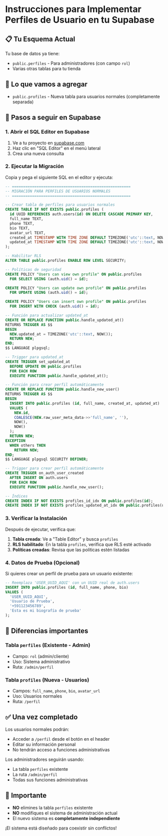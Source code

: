 # Instrucciones para Implementar Perfiles de Usuario en tu Supabase

## 📋 Tu Esquema Actual

Tu base de datos ya tiene:
- `public.perfiles` - Para administradores (con campo `rol`)
- Varias otras tablas para tu tienda

## 🎯 Lo que vamos a agregar

- `public.profiles` - Nueva tabla para usuarios normales (completamente separada)

## 📝 Pasos a seguir en Supabase

### 1. Abrir el SQL Editor en Supabase

1. Ve a tu proyecto en [supabase.com](https://supabase.com)
2. Haz clic en "SQL Editor" en el menú lateral
3. Crea una nueva consulta

### 2. Ejecutar la Migración

Copia y pega el siguiente SQL en el editor y ejecuta:

```sql
-- =====================================================
-- MIGRACIÓN PARA PERFILES DE USUARIOS NORMALES
-- =====================================================

-- Crear tabla de perfiles para usuarios normales
CREATE TABLE IF NOT EXISTS public.profiles (
  id UUID REFERENCES auth.users(id) ON DELETE CASCADE PRIMARY KEY,
  full_name TEXT,
  phone TEXT,
  bio TEXT,
  avatar_url TEXT,
  created_at TIMESTAMP WITH TIME ZONE DEFAULT TIMEZONE('utc'::text, NOW()) NOT NULL,
  updated_at TIMESTAMP WITH TIME ZONE DEFAULT TIMEZONE('utc'::text, NOW()) NOT NULL
);

-- Habilitar RLS
ALTER TABLE public.profiles ENABLE ROW LEVEL SECURITY;

-- Políticas de seguridad
CREATE POLICY "Users can view own profile" ON public.profiles
  FOR SELECT USING (auth.uid() = id);

CREATE POLICY "Users can update own profile" ON public.profiles
  FOR UPDATE USING (auth.uid() = id);

CREATE POLICY "Users can insert own profile" ON public.profiles
  FOR INSERT WITH CHECK (auth.uid() = id);

-- Función para actualizar updated_at
CREATE OR REPLACE FUNCTION public.handle_updated_at()
RETURNS TRIGGER AS $$
BEGIN
  NEW.updated_at = TIMEZONE('utc'::text, NOW());
  RETURN NEW;
END;
$$ LANGUAGE plpgsql;

-- Trigger para updated_at
CREATE TRIGGER set_updated_at
  BEFORE UPDATE ON public.profiles
  FOR EACH ROW
  EXECUTE FUNCTION public.handle_updated_at();

-- Función para crear perfil automáticamente
CREATE OR REPLACE FUNCTION public.handle_new_user()
RETURNS TRIGGER AS $$
BEGIN
  INSERT INTO public.profiles (id, full_name, created_at, updated_at)
  VALUES (
    NEW.id, 
    COALESCE(NEW.raw_user_meta_data->>'full_name', ''),
    NOW(), 
    NOW()
  );
  RETURN NEW;
EXCEPTION
  WHEN others THEN
    RETURN NEW;
END;
$$ LANGUAGE plpgsql SECURITY DEFINER;

-- Trigger para crear perfil automáticamente
CREATE TRIGGER on_auth_user_created
  AFTER INSERT ON auth.users
  FOR EACH ROW
  EXECUTE FUNCTION public.handle_new_user();

-- Índices
CREATE INDEX IF NOT EXISTS profiles_id_idx ON public.profiles(id);
CREATE INDEX IF NOT EXISTS profiles_updated_at_idx ON public.profiles(updated_at);
```

### 3. Verificar la Instalación

Después de ejecutar, verifica que:

1. **Tabla creada**: Ve a "Table Editor" y busca `profiles`
2. **RLS habilitado**: En la tabla `profiles`, verifica que RLS esté activado
3. **Políticas creadas**: Revisa que las políticas estén listadas

### 4. Datos de Prueba (Opcional)

Si quieres crear un perfil de prueba para un usuario existente:

```sql
-- Reemplaza 'USER_UUID_AQUI' con un UUID real de auth.users
INSERT INTO public.profiles (id, full_name, phone, bio)
VALUES (
  'USER_UUID_AQUI', 
  'Usuario de Prueba', 
  '+591123456789', 
  'Esta es mi biografía de prueba'
);
```

## 🔄 Diferencias importantes

### Tabla `perfiles` (Existente - Admin)
- Campo: `rol` (admin/cliente)
- Uso: Sistema administrativo
- Ruta: `/admin/perfil`

### Tabla `profiles` (Nueva - Usuarios)
- Campos: `full_name`, `phone`, `bio`, `avatar_url`
- Uso: Usuarios normales
- Ruta: `/perfil`

## ✅ Una vez completado

Los usuarios normales podrán:
- Acceder a `/perfil` desde el botón en el header
- Editar su información personal
- No tendrán acceso a funciones administrativas

Los administradores seguirán usando:
- La tabla `perfiles` existente
- La ruta `/admin/perfil`
- Todas sus funciones administrativas

## 🚨 Importante

- **NO** elimines la tabla `perfiles` existente
- **NO** modifiques el sistema de administración actual
- El nuevo sistema es **completamente independiente**

¡El sistema está diseñado para coexistir sin conflictos!